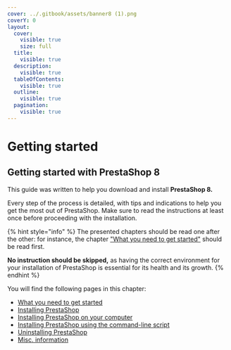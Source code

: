 ```yaml
---
cover: ../.gitbook/assets/banner8 (1).png
coverY: 0
layout:
  cover:
    visible: true
    size: full
  title:
    visible: true
  description:
    visible: true
  tableOfContents:
    visible: true
  outline:
    visible: true
  pagination:
    visible: true
---
```


# Getting started

## Getting started with PrestaShop 8 <a href="#gettingstarted-gettingstartedwithprestashop1.7" id="gettingstarted-gettingstartedwithprestashop1.7"></a>

This guide was written to help you download and install **PrestaShop 8.**

Every step of the process is detailed, with tips and indications to help you get the most out of PrestaShop. Make sure to read the instructions at least once before proceeding with the installation.

{% hint style="info" %}
The presented chapters should be read one after the other: for instance, the chapter ["What you need to get started"](what-you-need-to-get-started.md) should be read first.&#x20;

**No instruction should be skipped,** as having the correct environment for your installation of PrestaShop is essential for its health and its growth.
{% endhint %}

You will find the following pages in this chapter:

* [What you need to get started](what-you-need-to-get-started.md)
* [Installing PrestaShop](installing-prestashop.md)
* [Installing PrestaShop on your computer](installing-prestashop-computer.md)
* [Installing PrestaShop using the command-line script](installing-prestashop-using-command-line-script.md)
* [Uninstalling PrestaShop](uninstalling-prestashop.md)
* [Misc. information](misc-information.md)
